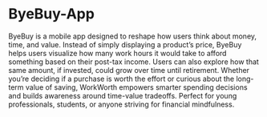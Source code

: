 # ByeBuy-App
ByeBuy is a mobile app designed to reshape how users think about money, time, and value. Instead of simply displaying a product’s price, ByeBuy helps users visualize how many work hours it would take to afford something based on their post-tax income. Users can also explore how that same amount, if invested, could grow over time until retirement. Whether you’re deciding if a purchase is worth the effort or curious about the long-term value of saving, WorkWorth empowers smarter spending decisions and builds awareness around time-value tradeoffs. Perfect for young professionals, students, or anyone striving for financial mindfulness.
